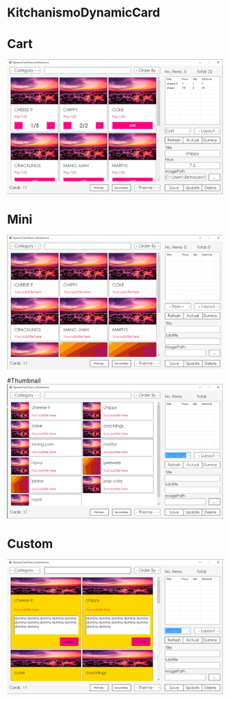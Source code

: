 # KitchanismoDynamicCard

# Cart
![Scheme](cart.png)

# Mini
![Scheme](mini.png)

#Thumbnail
![Scheme](thumb.png)

# Custom
![Scheme](custom.png)
